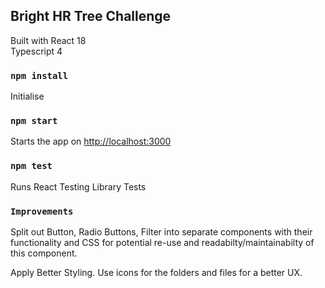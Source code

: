 ## Bright HR Tree Challenge

Built with React 18\
Typescript 4

### `npm install`

Initialise

### `npm start`

Starts the app on [http://localhost:3000](http://localhost:3000)

### `npm test`

Runs React Testing Library Tests

### `Improvements`

Split out Button, Radio Buttons, Filter into separate components with their functionality and CSS for potential re-use and readabilty/maintainabilty of this component.

Apply Better Styling. Use icons for the folders and files for a better UX.
